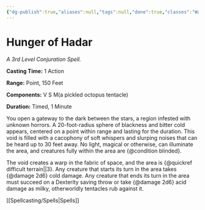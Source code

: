 ```yaml
---
{"dg-publish":true,"aliases":null,"tags":null,"done":true,"classes":"Warlock,","spellLevel":3,"school":"Conjuration","source":"PHB","permalink":"/spells/hunger-of-hadar/","dgHomeLink":false,"dgPassFrontmatter":true}
---
```


# Hunger of Hadar
*A 3rd Level Conjuration Spell.*

**Casting Time:** 1 Action

**Range:** Point, 150 Feet

**Components:** V S M(a pickled octopus tentacle)

**Duration:** Timed, 1 Minute

You open a gateway to the dark between the stars, a region infested with unknown horrors. A 20-foot-radius sphere of blackness and bitter cold appears, centered on a point within range and lasting for the duration. This void is filled with a cacophony of soft whispers and slurping noises that can be heard up to 30 feet away. No light, magical or otherwise, can illuminate the area, and creatures fully within the area are {@condition blinded}.



The void creates a warp in the fabric of space, and the area is {@quickref difficult terrain||3}. Any creature that starts its turn in the area takes {@damage 2d6} cold damage. Any creature that ends its turn in the area must succeed on a Dexterity saving throw or take {@damage 2d6} acid damage as milky, otherworldly tentacles rub against it.

[[Spellcasting/Spells|Spells]]